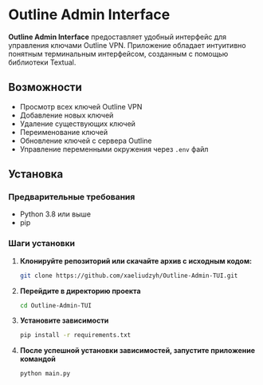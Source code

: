 # Outline Admin Interface

**Outline Admin Interface** предоставляет удобный интерфейс для управления ключами Outline VPN. Приложение обладает интуитивно понятным терминальным интерфейсом, созданным с помощью библиотеки Textual.

## Возможности

- Просмотр всех ключей Outline VPN
- Добавление новых ключей
- Удаление существующих ключей
- Переименование ключей
- Обновление ключей с сервера Outline
- Управление переменными окружения через `.env` файл

## Установка

### Предварительные требования

- Python 3.8 или выше
- pip

### Шаги установки

1. **Клонируйте репозиторий или скачайте архив с исходным кодом:**

   ```bash
   git clone https://github.com/xaeliudzyh/Outline-Admin-TUI.git
   
2. **Перейдите в директорию проекта**
    ```bash
   cd Outline-Admin-TUI
   
3. **Установите зависимости**
    ```bash
    pip install -r requirements.txt

4. **После успешной установки зависимостей, запустите приложение командой**
    ```bash
   python main.py